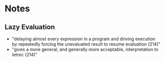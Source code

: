 # Notes

## Lazy Evaluation

* "delaying almost every expression in a program and driving execution by repeatedly forcing the unevaluated result to resume evaluation (214)"
* "gives a more general, and generally more acceptable, interpretation to letrec (214)"
